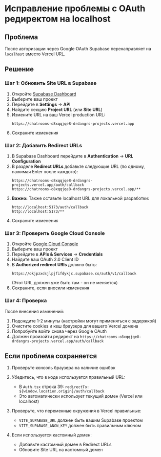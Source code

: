 # Исправление проблемы с OAuth редиректом на localhost

## Проблема
После авторизации через Google OAuth Supabase перенаправляет на `localhost` вместо Vercel URL.

## Решение

### Шаг 1: Обновить Site URL в Supabase

1. Откройте [Supabase Dashboard](https://supabase.com/dashboard)
2. Выберите ваш проект
3. Перейдите в **Settings** → **API**
4. Найдите секцию **Project URL** (или **Site URL**)
5. Измените URL на ваш Vercel production URL:
   ```
   https://chatrooms-o8xqqjqe8-drdangrs-projects.vercel.app
   ```
6. Сохраните изменения

### Шаг 2: Добавить Redirect URLs

1. В Supabase Dashboard перейдите в **Authentication** → **URL Configuration**
2. В разделе **Redirect URLs** добавьте следующие URL (по одному, нажимая Enter после каждого):
   ```
   https://chatrooms-o8xqqjqe8-drdangrs-projects.vercel.app/auth/callback
   https://chatrooms-o8xqqjqe8-drdangrs-projects.vercel.app/**
   ```
3. **Важно:** Также оставьте localhost URL для локальной разработки:
   ```
   http://localhost:5173/auth/callback
   http://localhost:5173/**
   ```
4. Сохраните изменения

### Шаг 3: Проверить Google Cloud Console

1. Откройте [Google Cloud Console](https://console.cloud.google.com/)
2. Выберите ваш проект
3. Перейдите в **APIs & Services** → **Credentials**
4. Найдите ваш OAuth 2.0 Client ID
5. В **Authorized redirect URIs** должно быть:
   ```
   https://okjpzxdsjlpjfifdykjc.supabase.co/auth/v1/callback
   ```
   (Этот URL должен уже быть там - он не меняется)
6. Сохраните, если вносили изменения

### Шаг 4: Проверка

После внесения изменений:

1. Подождите 1-2 минуты (настройки могут применяться с задержкой)
2. Очистите cookies и кеш браузера для вашего Vercel домена
3. Попробуйте войти снова через Google OAuth
4. Должен произойти редирект на `https://chatrooms-o8xqqjqe8-drdangrs-projects.vercel.app/auth/callback`

## Если проблема сохраняется

1. Проверьте консоль браузера на наличие ошибок
2. Убедитесь, что в коде используется правильный URL:
   - В `Auth.tsx` строка 39: `redirectTo: ${window.location.origin}/auth/callback`
   - Это автоматически использует текущий домен (Vercel или localhost)

3. Проверьте, что переменные окружения в Vercel правильные:
   - `VITE_SUPABASE_URL` должен быть вашим Supabase проектом
   - `VITE_SUPABASE_ANON_KEY` должен быть правильным ключом

4. Если используется кастомный домен:
   - Добавьте кастомный домен в Redirect URLs
   - Обновите Site URL на кастомный домен

